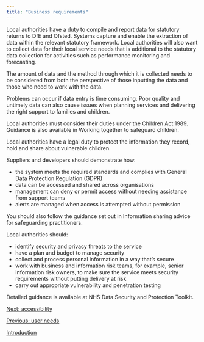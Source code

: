 ```yaml
---
title: "Business requirements"
---
```


Local authorities have a duty to compile and report data for statutory returns to DfE and Ofsted. Systems capture and enable the extraction of data within the relevant statutory framework. Local authorities will also want to collect data for their local service needs that is additional to the statutory data collection for activities such as performance monitoring and forecasting.

The amount of data and the method through which it is collected needs to be considered from both the perspective of those inputting the data and those who need to work with the data.

Problems can occur if data entry is time consuming. Poor quality and untimely data can also cause issues when planning services and delivering the right support to families and children.

Local authorities must consider their duties under the Children Act 1989. Guidance is also available in Working together to safeguard children.

Local authorities have a legal duty to protect the information they record, hold and share about vulnerable children. 

Suppliers and developers should demonstrate how:

* the system meets the required standards and complies with General Data Protection Regulation (GDPR)
* data can be accessed and shared across organisations
* management can deny or permit access without needing assistance from support teams
* alerts are managed when access is attempted without permission

You should also follow the guidance set out in Information sharing advice for safeguarding practitioners.

Local authorities should:

* identify security and privacy threats to the service
* have a plan and budget to manage security 
* collect and process personal information in a way that’s secure 
* work with business and information risk teams, for example, senior information risk owners, to make sure the service meets security requirements without putting delivery at risk
* carry out appropriate vulnerability and penetration testing

Detailed guidance is available at NHS Data Security and Protection Toolkit.


[Next: accessibility](/principle-4)

[Previous: user needs](/principle-2)

[Introduction](/index)
